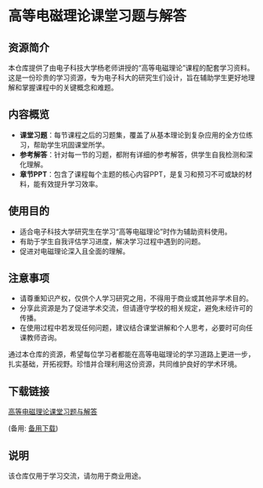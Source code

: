 # 高等电磁理论课堂习题与解答

## 资源简介

本仓库提供了由电子科技大学杨老师讲授的“高等电磁理论”课程的配套学习资料。这是一份珍贵的学习资源，专为电子科大的研究生们设计，旨在辅助学生更好地理解和掌握课程中的关键概念和难题。

## 内容概览

- **课堂习题**：每节课程之后的习题集，覆盖了从基本理论到复杂应用的全方位练习，帮助学生巩固课堂所学。
- **参考解答**：针对每一节的习题，都附有详细的参考解答，供学生自我检测和深化理解。
- **章节PPT**：包含了课程每个主题的核心内容PPT，是复习和预习不可或缺的材料，能有效提升学习效率。

## 使用目的

- 适合电子科技大学研究生在学习“高等电磁理论”时作为辅助资料使用。
- 有助于学生自我评估学习进度，解决学习过程中遇到的问题。
- 促进对电磁理论深入且全面的理解。

## 注意事项

- 请尊重知识产权，仅供个人学习研究之用，不得用于商业或其他非学术目的。
- 分享此资源是为了促进学术交流，但请遵守学校的相关规定，避免未经许可的传播。
- 在使用过程中若发现任何问题，建议结合课堂讲解和个人思考，必要时可向任课教师咨询。

通过本仓库的资源，希望每位学习者都能在高等电磁理论的学习道路上更进一步，扎实基础，开拓视野。珍惜并合理利用这份资源，共同维护良好的学术环境。

## 下载链接
[高等电磁理论课堂习题与解答](https://pan.quark.cn/s/819705b7e143) 

(备用: [备用下载](https://pan.baidu.com/s/1ZbRGw6VcJw4-ZDWYXPwQcw?pwd=1234))

## 说明

该仓库仅用于学习交流，请勿用于商业用途。

